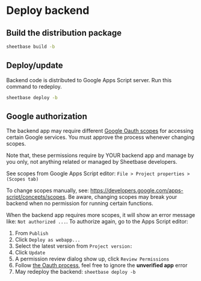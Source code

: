 # Deploy backend

## Build the distribution package

```sh
sheetbase build -b
```

## Deploy/update

Backend code is distributed to Google Apps Script server. Run this command to redeploy.

```sh
sheetbase deploy -b
```

## Google authorization

The backend app may require different [Google Oauth scopes](https://developers.google.com/identity/protocols/googlescopes) for accessing certain Google services. You must approve the process whenever changing scopes.

Note that, these permissions require by YOUR backend app and manage by you only, not anything related or managed by Sheetbase developers.

See scopes from Google Apps Script editor: `File > Project properties > (Scopes tab)`

To change scopes manually, see: <https://developers.google.com/apps-script/concepts/scopes>. Be aware, changing scopes may break your backend when no permission for running certain functions.

When the backend app requires more scopes, it will show an error message like: `Not authorized ...`. To authorize again, go to the Apps Script editor:

1. From `Publish`
2. Click `Deploy as webapp...`
3. Select the latest version from `Project version:`
4. Click `Update`
5. A permission review dialog show up, click `Review Permissions`
6. Follow [the Oauth process](https://developers.google.com/apps-script/guides/client-verification), feel free to ignore the **unverified app** error
7. May redeploy the backend: `sheetbase deploy -b`